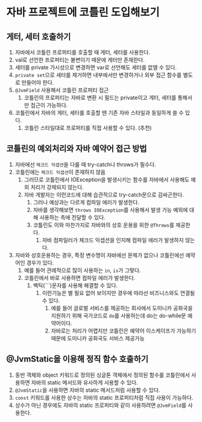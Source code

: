 # 자바 프로젝트에 코틀린 도입해보기

## 게터, 세터 호출하기

1. 자바에서 코틀린 프로퍼티를 호출할 때 게터, 세터를 사용한다.
2. val로 선언한 프로퍼티는 불변이기 때문에 게터만 존재한다.
3. 세터를 private 가시성으로 변경하면 var로 선언해도 세터를 없앨 수 있다.
4. `private set`으로 세터를 제거하면 내부에서만 변경하거나 외부 접근 함수를 별도로 만들어야 한다.
5. `@JvmField` 사용해서 코틀린 프로퍼티 접근
    1. 코틀린의 프로퍼티는 자바로 변환 시 필드는 private이고 게터, 세터를 통해서만 접근이 가능하다.
6. 코틀린에서 자바의 게터, 세터를 호출할 땐 기존 자바 스타일과 동일하게 쓸 수 있다.
    1. 코틀린 스타일대로 프로퍼티를 직접 사용할 수 있다. (추천)

## 코틀린의 예외처리와 자바 예약어 접근 방법

1. 자바에선 `체크드 익셉션`을 다룰 때 try-catch나 throws가 필수다.
2. 코틀린에는 `체크드 익셉션`이 존재하지 않음
   1. 그러므로 코틀린에서 IOException을 발생시키는 함수를 자바에서 사용해도 예외 처리가 강제되지 않는다.
   2. 자바 개발자는 이런코드에 대해 습관적으로 try-catch문으로 감싸곤한다.
      1. 그러나 예상과는 다르게 컴파일 에러가 발생한다.
      2. 자바를 생각해보면 `throws IOException`를 사용해서 발생 가능 예외에 대해 사용하는 측에 전달할 수 있다.
      3. 코틀린도 이와 마찬가지로 자바와의 상호 운용을 위한 `@Throws`를 제공한다.
         1. 자바 컴파일러가 체크드 익셉션을 인지해 컴파일 에러가 발생하지 않는다.
3. 자바와 상호운용하는 경우, 특정 변수명이 자바에선 문제가 없으나 코틀린에선 예약어인 경우가 있다.
   1. 예를 들어 관례적으로 많이 사용하는 `in`, `is`가 그렇다.
   2. 코틀린에서 바로 사용하면 컴파일 에러가 발생한다.
      1. 벡틱(```)문자를 사용해 해결할 수 있다.
         1. 이런기능은 별 필요 없어 보이지만 경우에 따라선 비즈니스와도 연결될 수 있다.
            1. 예를 들어 글로벌 서비스를 제공하는 회사에서 도미니카 공화국을 지원하기 위해 국가코드로 `do`를 사용하는데 do는 do-while문 예약어이다.
            2. 자바로는 처리가 어렵지만 코틀린은 예약어 이스케이프가 가능하기 때문에 도미니카 공화국도 서비스 제공가능

## @JvmStatic을 이용해 정직 함수 호출하기

1. 동반 객체와 object 키워드로 정의된 싱글톤 객체에서 정의된 함수를 코틀린에서 사용하면 자바의 static 메서드와 유사하게 사용할 수 있다.
2. `@JvmStatic`을 사용하면 자바의 static 메서드처럼 사용할 수 있다.
3. `const` 키워드를 사용한 상수는 자바의 static 프로퍼티처럼 직접 사용이 가능하다.
4. 상수가 아닌 경우에도 자바의 static 프로퍼티와 같이 사용하려면 `@JvmField`를 사용한다.

